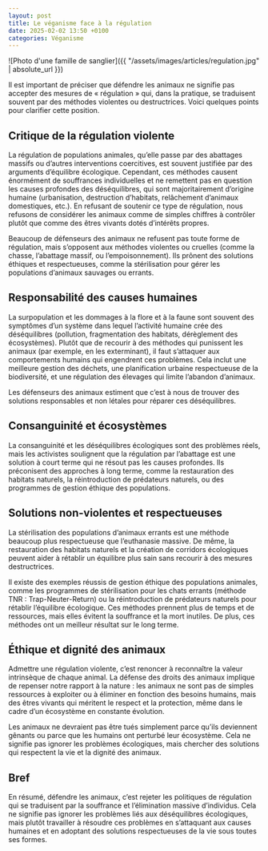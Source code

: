 ```yaml
---
layout: post
title: Le véganisme face à la régulation
date: 2025-02-02 13:50 +0100
categories: Véganisme
---
```


![Photo d'une famille de sanglier]({{ "/assets/images/articles/regulation.jpg" | absolute_url }})

Il est important de préciser que défendre les animaux ne signifie pas accepter des mesures de « régulation » qui, dans la pratique, se traduisent souvent par des méthodes violentes ou destructrices. Voici quelques points pour clarifier cette position.

## Critique de la régulation violente

La régulation de populations animales, qu’elle passe par des abattages massifs ou d’autres interventions coercitives, est souvent justifiée par des arguments d’équilibre écologique. Cependant, ces méthodes causent énormément de souffrances individuelles et ne remettent pas en question les causes profondes des déséquilibres, qui sont majoritairement d’origine humaine (urbanisation, destruction d’habitats, relâchement d’animaux domestiques, etc.). En refusant de soutenir ce type de régulation, nous refusons de considérer les animaux comme de simples chiffres à contrôler plutôt que comme des êtres vivants dotés d’intérêts propres.

Beaucoup de défenseurs des animaux ne refusent pas toute forme de régulation, mais s’opposent aux méthodes violentes ou cruelles (comme la chasse, l’abattage massif, ou l’empoisonnement). Ils prônent des solutions éthiques et respectueuses, comme la stérilisation pour gérer les populations d’animaux sauvages ou errants.

## Responsabilité des causes humaines

La surpopulation et les dommages à la flore et à la faune sont souvent des symptômes d’un système dans lequel l’activité humaine crée des déséquilibres (pollution, fragmentation des habitats, dérèglement des écosystèmes). Plutôt que de recourir à des méthodes qui punissent les animaux (par exemple, en les exterminant), il faut s’attaquer aux comportements humains qui engendrent ces problèmes. Cela inclut une meilleure gestion des déchets, une planification urbaine respectueuse de la biodiversité, et une régulation des élevages qui limite l’abandon d’animaux.

Les défenseurs des animaux estiment que c’est à nous de trouver des solutions responsables et non létales pour réparer ces déséquilibres.

## Consanguinité et écosystèmes

La consanguinité et les déséquilibres écologiques sont des problèmes réels, mais les activistes soulignent que la régulation par l’abattage est une solution à court terme qui ne résout pas les causes profondes. Ils préconisent des approches à long terme, comme la restauration des habitats naturels, la réintroduction de prédateurs naturels, ou des programmes de gestion éthique des populations.

## Solutions non-violentes et respectueuses

La stérilisation des populations d’animaux errants est une méthode beaucoup plus respectueuse que l’euthanasie massive. De même, la restauration des habitats naturels et la création de corridors écologiques peuvent aider à rétablir un équilibre plus sain sans recourir à des mesures destructrices.

Il existe des exemples réussis de gestion éthique des populations animales, comme les programmes de stérilisation pour les chats errants (méthode TNR : Trap-Neuter-Return) ou la réintroduction de prédateurs naturels pour rétablir l’équilibre écologique. Ces méthodes prennent plus de temps et de ressources, mais elles évitent la souffrance et la mort inutiles. De plus, ces méthodes ont un meilleur résultat sur le long terme.

## Éthique et dignité des animaux

Admettre une régulation violente, c’est renoncer à reconnaître la valeur intrinsèque de chaque animal. La défense des droits des animaux implique de repenser notre rapport à la nature : les animaux ne sont pas de simples ressources à exploiter ou à éliminer en fonction des besoins humains, mais des êtres vivants qui méritent le respect et la protection, même dans le cadre d’un écosystème en constante évolution.

Les animaux ne devraient pas être tués simplement parce qu’ils deviennent gênants ou parce que les humains ont perturbé leur écosystème. Cela ne signifie pas ignorer les problèmes écologiques, mais chercher des solutions qui respectent la vie et la dignité des animaux.

## Bref

En résumé, défendre les animaux, c’est rejeter les politiques de régulation qui se traduisent par la souffrance et l’élimination massive d’individus. Cela ne signifie pas ignorer les problèmes liés aux déséquilibres écologiques, mais plutôt travailler à résoudre ces problèmes en s’attaquant aux causes humaines et en adoptant des solutions respectueuses de la vie sous toutes ses formes.